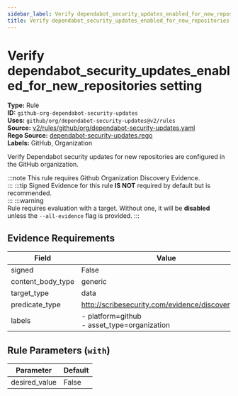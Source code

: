 ```yaml
---
sidebar_label: Verify dependabot_security_updates_enabled_for_new_repositories setting
title: Verify dependabot_security_updates_enabled_for_new_repositories setting
---  
```

# Verify dependabot_security_updates_enabled_for_new_repositories setting  
**Type:** Rule  
**ID:** `github-org-dependabot-security-updates`  
**Uses:** `github/org/dependabot-security-updates@v2/rules`  
**Source:** [v2/rules/github/org/dependabot-security-updates.yaml](https://github.com/scribe-public/sample-policies/blob/main/v2/rules/github/org/dependabot-security-updates.yaml)  
**Rego Source:** [dependabot-security-updates.rego](https://github.com/scribe-public/sample-policies/blob/main/v2/rules/github/org/dependabot-security-updates.rego)  
**Labels:** GitHub, Organization  

Verify Dependabot security updates for new repositories are configured in the GitHub organization.

:::note 
This rule requires Github Organization Discovery Evidence.  
::: 
:::tip 
Signed Evidence for this rule **IS NOT** required by default but is recommended.  
::: 
:::warning  
Rule requires evaluation with a target. Without one, it will be **disabled** unless the `--all-evidence` flag is provided.
::: 

## Evidence Requirements  
| Field | Value |
|-------|-------|
| signed | False |
| content_body_type | generic |
| target_type | data |
| predicate_type | http://scribesecurity.com/evidence/discovery/v0.1 |
| labels | - platform=github<br/>- asset_type=organization |

## Rule Parameters (`with`)  
| Parameter | Default |
|-----------|---------|
| desired_value | False |
